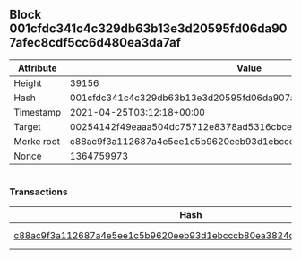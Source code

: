 ## Block 001cfdc341c4c329db63b13e3d20595fd06da907afec8cdf5cc6d480ea3da7af

Attribute | Value
--- | ---
Height | 39156
Hash | 001cfdc341c4c329db63b13e3d20595fd06da907afec8cdf5cc6d480ea3da7af
Timestamp | 2021-04-25T03:12:18+00:00
Target | 00254142f49eaaa504dc75712e8378ad5316cbcead634704b3734b6271167cc4
Merke root | c88ac9f3a112687a4e5ee1c5b9620eeb93d1ebcccb80ea3824d7399988a8c6a8
Nonce | 1364759973

```

```

### Transactions

Hash | Amount
--- | ---
[c88ac9f3a112687a4e5ee1c5b9620eeb93d1ebcccb80ea3824d7399988a8c6a8](c88ac9f3a112687a4e5ee1c5b9620eeb93d1ebcccb80ea3824d7399988a8c6a8.md) | 10.00000000 SKEPTI 
